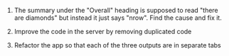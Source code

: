 1. The summary under the "Overall" heading is supposed to read "there are <nrow> diamonds" but instead it just says "nrow". Find the cause and fix it.

2. Improve the code in the server by removing duplicated code

3. Refactor the app so that each of the three outputs are in separate tabs
